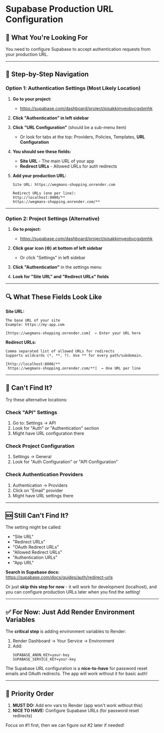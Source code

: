 # Supabase Production URL Configuration

## 🎯 What You're Looking For

You need to configure Supabase to accept authentication requests from your production URL.

---

## 📍 Step-by-Step Navigation

### Option 1: Authentication Settings (Most Likely Location)

1. **Go to your project:**
   - https://supabase.com/dashboard/project/pisakkjmyeobvcgxbmhk

2. **Click "Authentication" in left sidebar**

3. **Click "URL Configuration"** (should be a sub-menu item)
   - Or look for tabs at the top: Providers, Policies, Templates, **URL Configuration**

4. **You should see these fields:**
   - **Site URL** - The main URL of your app
   - **Redirect URLs** - Allowed URLs for auth redirects

5. **Add your production URL:**
   ```
   Site URL: https://wegmans-shopping.onrender.com

   Redirect URLs (one per line):
   http://localhost:8000/**
   https://wegmans-shopping.onrender.com/**
   ```

---

### Option 2: Project Settings (Alternative)

1. **Go to project:**
   - https://supabase.com/dashboard/project/pisakkjmyeobvcgxbmhk

2. **Click gear icon (⚙️) at bottom of left sidebar**
   - Or click "Settings" in left sidebar

3. **Click "Authentication"** in the settings menu

4. **Look for "Site URL" and "Redirect URLs" fields**

---

## 🔍 What These Fields Look Like

**Site URL:**
```
The base URL of your site
Example: https://my-app.com

[https://wegmans-shopping.onrender.com]  ← Enter your URL here
```

**Redirect URLs:**
```
Comma separated list of allowed URLs for redirects
Supports wildcards (*, **, ?). Use ** for every path/subdomain.

[http://localhost:8000/**
 https://wegmans-shopping.onrender.com/**]  ← One URL per line
```

---

## 🤔 Can't Find It?

Try these alternative locations:

### Check "API" Settings
1. Go to: Settings → API
2. Look for "Auth" or "Authentication" section
3. Might have URL configuration there

### Check Project Configuration
1. Settings → General
2. Look for "Auth Configuration" or "API Configuration"

### Check Authentication Providers
1. Authentication → Providers
2. Click on "Email" provider
3. Might have URL settings there

---

## 🆘 Still Can't Find It?

The setting might be called:
- "Site URL"
- "Redirect URLs"
- "OAuth Redirect URLs"
- "Allowed Redirect URLs"
- "Authentication URLs"
- "App URL"

**Search in Supabase docs:** https://supabase.com/docs/guides/auth/redirect-urls

Or just **skip this step for now** - it will work for development (localhost), and you can configure production URLs later when you find the setting!

---

## ✅ For Now: Just Add Render Environment Variables

The **critical step** is adding environment variables to Render:

1. Render Dashboard → Your Service → Environment
2. Add:
   ```
   SUPABASE_ANON_KEY=your-key
   SUPABASE_SERVICE_KEY=your-key
   ```

The Supabase URL configuration is a **nice-to-have** for password reset emails and OAuth redirects. The app will work without it for basic auth!

---

## 🎯 Priority Order

1. **MUST DO:** Add env vars to Render (app won't work without this)
2. **NICE TO HAVE:** Configure Supabase URLs (for password reset redirects)

Focus on #1 first, then we can figure out #2 later if needed!
